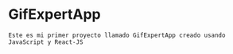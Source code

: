 # GifExpertApp

    Este es mi primer proyecto llamado GifExpertApp creado usando JavaScript y React-JS